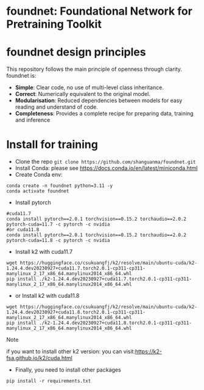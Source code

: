 # foundnet: Foundational Network for Pretraining Toolkit

# foundnet design principles
This repository follows the main principle of openness through clarity.
foundnet is:

- **Simple**: Clear code, no use of multi-level class inheritance.
- **Correct**: Numerically equivalent to the original model.
- **Modularisation**: Reduced dependencies between models for easy reading and understand of code.
- **Completeness**: Provides a complete recipe for preparing data, training and inference

# Install for training
- Clone the repo
`git clone https://github.com/shanguanma/foundnet.git`
- Install Conda: please see https://docs.conda.io/en/latest/miniconda.html
- Create Conda env:
```
conda create -n foundnet python=3.11 -y
conda activate foundnet
```
- Install pytorch
```
#cuda11.7
conda install pytorch==2.0.1 torchvision==0.15.2 torchaudio==2.0.2 pytorch-cuda=11.7 -c pytorch -c nvidia
#or cuda11.8
conda install pytorch==2.0.1 torchvision==0.15.2 torchaudio==2.0.2 pytorch-cuda=11.8 -c pytorch -c nvidia

```
- Install k2 with cuda11.7
```
wget https://huggingface.co/csukuangfj/k2/resolve/main/ubuntu-cuda/k2-1.24.4.dev20230927+cuda11.7.torch2.0.1-cp311-cp311-manylinux_2_17_x86_64.manylinux2014_x86_64.whl
pip install ./k2-1.24.4.dev20230927+cuda11.7.torch2.0.1-cp311-cp311-manylinux_2_17_x86_64.manylinux2014_x86_64.whl
```
- or Install k2 with cuda11.8
```
wget https://huggingface.co/csukuangfj/k2/resolve/main/ubuntu-cuda/k2-1.24.4.dev20230927+cuda11.8.torch2.0.1-cp311-cp311-manylinux_2_17_x86_64.manylinux2014_x86_64.whl
pip install ./k2-1.24.4.dev20230927+cuda11.8.torch2.0.1-cp311-cp311-manylinux_2_17_x86_64.manylinux2014_x86_64.whl
``` 
> [!NOTE]
> if you want to install other k2 version: you can visit:https://k2-fsa.github.io/k2/cuda.html 

- Finally, you  need to install other packages
```
pip install -r requirements.txt

```

